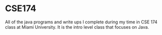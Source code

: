 # CSE174
All of the java programs and write ups I complete during my time in CSE 174 class at Miami University. It is the intro level class that focuses on Java.
